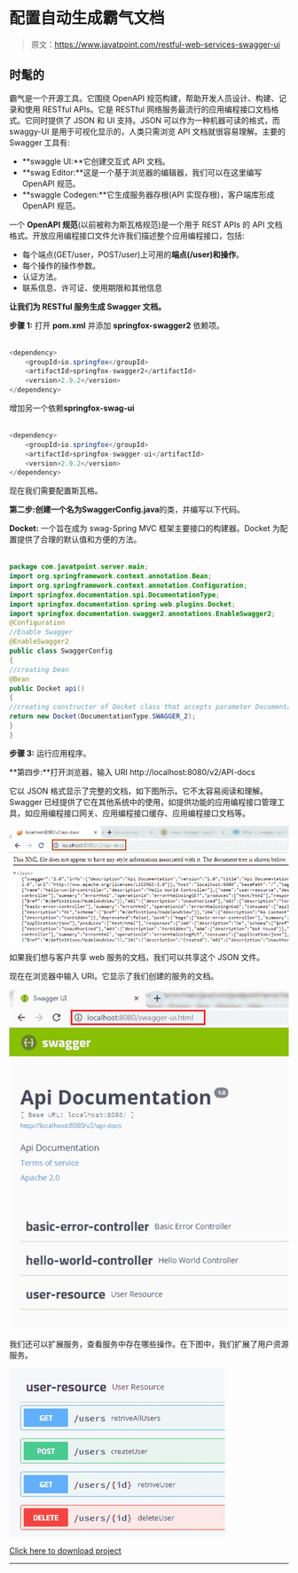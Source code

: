 # 配置自动生成霸气文档

> 原文：<https://www.javatpoint.com/restful-web-services-swagger-ui>

## 时髦的

霸气是一个开源工具。它围绕 OpenAPI 规范构建，帮助开发人员设计、构建、记录和使用 RESTful APIs。它是 RESTful 网络服务最流行的应用编程接口文档格式。它同时提供了 JSON 和 UI 支持。JSON 可以作为一种机器可读的格式，而 swaggy-UI 是用于可视化显示的，人类只需浏览 API 文档就很容易理解。主要的 Swagger 工具有:

*   **swaggle UI:**它创建交互式 API 文档。
*   **swag Editor:**这是一个基于浏览器的编辑器，我们可以在这里编写 OpenAPI 规范。
*   **swaggle Codegen:**它生成服务器存根(API 实现存根)，客户端库形成 OpenAPI 规范。

一个 **OpenAPI 规范**(以前被称为斯瓦格规范)是一个用于 REST APIs 的 API 文档格式。开放应用编程接口文件允许我们描述整个应用编程接口，包括:

*   每个端点(GET/user，POST/user)上可用的**端点(/user)**和**操作**。
*   每个操作的操作参数。
*   认证方法。
*   联系信息、许可证、使用期限和其他信息

**让我们为 RESTful 服务生成 Swagger 文档。**

**步骤 1:** 打开 **pom.xml** 并添加 **springfox-swagger2** 依赖项。

```java

<dependency>
    <groupId>io.springfox</groupId>
    <artifactId>springfox-swagger2</artifactId>
    <version>2.9.2</version>
</dependency>

```

增加另一个依赖**springfox-swag-ui**

```java

<dependency>
    <groupId>io.springfox</groupId>
    <artifactId>springfox-swagger-ui</artifactId>
    <version>2.9.2</version>
</dependency>

```

现在我们需要配置斯瓦格。

**第二步:**创建一个名为**SwaggerConfig.java**的类，并编写以下代码。

**Docket:** 一个旨在成为 swag-Spring MVC 框架主要接口的构建器。Docket 为配置提供了合理的默认值和方便的方法。

```java

package com.javatpoint.server.main;
import org.springframework.context.annotation.Bean;
import org.springframework.context.annotation.Configuration;
import springfox.documentation.spi.DocumentationType;
import springfox.documentation.spring.web.plugins.Docket;
import springfox.documentation.swagger2.annotations.EnableSwagger2;
@Configuration
//Enable Swagger
@EnableSwagger2
public class SwaggerConfig 
{
//creating bean
@Bean
public Docket api()
{
//creating constructor of Docket class that accepts parameter DocumentationType
return new Docket(DocumentationType.SWAGGER_2);
}
}

```

**步骤 3:** 运行应用程序。

**第四步:**打开浏览器，输入 URI http://localhost:8080/v2/API-docs

它以 JSON 格式显示了完整的文档，如下图所示。它不太容易阅读和理解。Swagger 已经提供了它在其他系统中的使用，如提供功能的应用编程接口管理工具，如应用编程接口网关、应用编程接口缓存、应用编程接口文档等。

![Configuring Auto Generation of Swagger Documentation](img/9cce726267f24609cf6603f648454b53.png)

如果我们想与客户共享 web 服务的文档，我们可以共享这个 JSON 文件。

现在在浏览器中输入 URI。它显示了我们创建的服务的文档。

![Configuring Auto Generation of Swagger Documentation](img/b8b3bb891a466580db86f5e29c91201f.png)

我们还可以扩展服务，查看服务中存在哪些操作。在下图中，我们扩展了用户资源服务。

![Configuring Auto Generation of Swagger Documentation](img/fcd87892fa39dee536cbe0176f781e6c.png)

[Click here to download project](https://static.javatpoint.com/tutorial/restful-web-services/download/ConfiguringAutoGenerationofSwaggerDocumentation.zip)

* * *